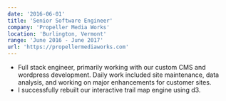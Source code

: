 ```yaml
---
date: '2016-06-01'
title: 'Senior Software Engineer'
company: 'Propeller Media Works'
location: 'Burlington, Vermont'
range: 'June 2016 - June 2017'
url: 'https://propellermediaworks.com'
---
```


- Full stack engineer, primarily working with our custom CMS and wordpress development. Daily work included site maintenance, data analysis, and working on major enhancements for customer sites. 
- I successfully rebuilt our interactive trail map engine using d3.


